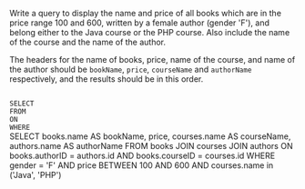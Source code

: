 Write a query to display the name and price of all books which are in the price range 100 and 600, written by a female author (gender 'F'), and belong either to the Java course or the PHP course. Also include the name of the course and the name of the author.

The headers for the name of books, price, name of the course, and name of the author should be `bookName`, `price`, `courseName` and `authorName` respectively, and the results should be in this order.



<codeblock language="sql" dbName="students2-v3.db" type="exercise" testMode="fixedInput">
<code>
SELECT 
FROM
ON
WHERE
</code>

<solution>
SELECT  books.name AS bookName,
        price,
        courses.name AS courseName,
        authors.name AS authorName
FROM    books JOIN courses JOIN authors
ON      books.authorID = authors.id AND
        books.courseID = courses.id
WHERE   gender = 'F' AND
        price BETWEEN 100 AND 600 AND
        courses.name in ('Java', 'PHP')
</solution>
</codeblock>